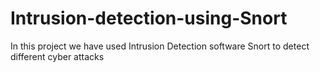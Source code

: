 # Intrusion-detection-using-Snort
In this project we have used Intrusion Detection software Snort to detect different cyber attacks
